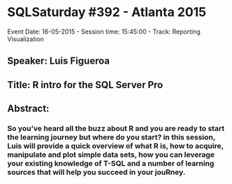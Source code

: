 # SQLSaturday #392 - Atlanta 2015
Event Date: 16-05-2015 - Session time: 15:45:00 - Track: Reporting  Visualization
## Speaker: Luis Figueroa
## Title: R intro for the SQL Server Pro
## Abstract:
### So you’ve heard all the buzz about R and you are ready to start the learning journey but where do you start? in this session, Luis will provide a quick overview of what R is, how to acquire, manipulate and plot simple data sets, how you can leverage your existing knowledge of T-SQL and a number of learning sources that will help you succeed in your jouRney.
